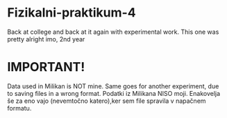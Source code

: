 # Fizikalni-praktikum-4
Back at college and back at it again with experimental work. This one was pretty alright imo, 2nd year

# IMPORTANT!
Data used in Milikan is NOT mine. Same goes for another experiment, due to saving files in a wrong format. 
Podatki iz Milikana NISO moji. Enakovelja še za eno vajo (nevemtočno katero),ker sem file spravila v napačnem formatu.


